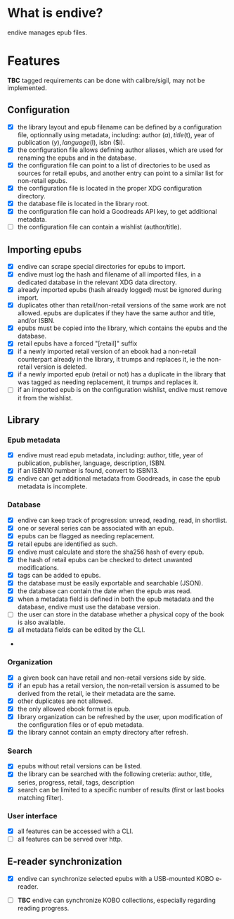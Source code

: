 # What is endive?

endive manages epub files.

# Features

**TBC** tagged requirements can be done with calibre/sigil, may not be
implemented.

## Configuration

- [x] the library layout and epub filename can be defined by a configuration
file, optionnally using metadata, including: author ($a), title ($t), year of
publication ($y), language ($l), isbn ($i).
- [x] the configuration file allows defining author aliases, which are used for
renaming the epubs and in the database.
- [x] the configuration file can point to a list of directories to be used as
sources for retail epubs, and another entry can point to a similar list for
non-retail epubs.
- [x] the configuration file is located in the proper XDG configuration
directory.
- [x] the database file is located in the library root.
- [x] the configuration file can hold a Goodreads API key, to get additional
metadata.
- [ ] the configuration file can contain a wishlist (author/title).

## Importing epubs

- [x] endive can scrape special directories for epubs to import.
- [x] endive must log the hash and filename of all imported files, in a
dedicated database in the relevant XDG data directory.
- [x] already imported epubs (hash already logged) must be ignored during
import.
- [x] duplicates other than retail/non-retail versions of the same work are not
allowed. epubs are duplicates if they have the same author and title, and/or
ISBN.
- [x] epubs must be copied into the library, which contains the epubs and the
database.
- [x] retail epubs have a forced "[retail]" suffix
- [x] if a newly imported retail version of an ebook had a non-retail
counterpart already in the library, it trumps and replaces it, ie the non-retail
version is deleted.
- [x] if a newly imported epub (retail or not) has a duplicate in the library
that was tagged as needing replacement, it trumps and replaces it.
- [ ] if an imported epub is on the configuration wishlist, endive must remove
it from the wishlist.

## Library

### Epub metadata

- [x] endive must read epub metadata, including: author, title, year of
publication, publisher, language, description, ISBN.
- [x] if an ISBN10 number is found, convert to ISBN13.
- [x] endive can get additional metadata from Goodreads, in case the epub
metadata is incomplete.

### Database

- [x] endive can keep track of progression: unread, reading, read, in shortlist.
- [x] one or several series can be associated with an epub.
- [x] epubs can be flagged as needing replacement.
- [x] retail epubs are identified as such.
- [x] endive must calculate and store the sha256 hash of every epub.
- [x] the hash of retail epubs can be checked to detect unwanted modifications.
- [x] tags can be added to epubs.
- [x] the database must be easily exportable and searchable (JSON).
- [x] the database can contain the date when the epub was read.
- [x] when a metadata field is defined in both the epub metadata and the
database, endive must use the database version.
- [ ] the user can store in the database whether a physical copy of the book is
also available.
- [x] all metadata fields can be edited by the CLI.
-

### Organization

- [x] a given book can have retail and non-retail versions side by side.
- [x] if an epub has a retail version, the non-retail version is assumed to be
derived from the retail, ie their metadata are the same.
- [x] other duplicates are not allowed.
- [x] the only allowed ebook format is epub.
- [x] library organization can be refreshed by the user, upon modification of
the configuration files or of epub metadata.
- [x] the library cannot contain an empty directory after refresh.

### Search

- [x] epubs without retail versions can be listed.
- [x] the library can be searched with the following creteria:
    author, title, series, progress, retail, tags, description
- [x] search can be limited to a specific number of results (first or last
    books matching filter).

### User interface

- [x] all features can be accessed with a CLI.
- [ ] all features can be served over http.

## E-reader synchronization

- [x] endive can synchronize selected epubs with a USB-mounted KOBO e-reader.
- [ ] **TBC** endive can synchronize KOBO collections, especially regarding
reading progress.

